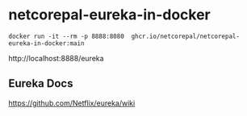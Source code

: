 # netcorepal-eureka-in-docker


```shell
docker run -it --rm -p 8888:8080  ghcr.io/netcorepal/netcorepal-eureka-in-docker:main
```
http://localhost:8888/eureka



## Eureka Docs

https://github.com/Netflix/eureka/wiki
